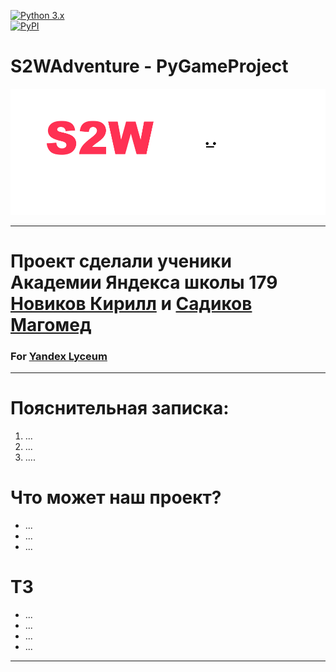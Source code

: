 <a target="_blank" rel="noopener noreferrer" href="https://camo.githubusercontent.com/ef3892af739fbe7080947664c6e20d9fbf160facc87e77b6f43267d6be840cba/68747470733a2f2f696d672e736869656c64732e696f2f707970692f707976657273696f6e732f766b5f6170692e737667"><img src="https://camo.githubusercontent.com/ef3892af739fbe7080947664c6e20d9fbf160facc87e77b6f43267d6be840cba/68747470733a2f2f696d672e736869656c64732e696f2f707970692f707976657273696f6e732f766b5f6170692e737667" alt="Python 3.x" style="max-width: 100%;"></a><br>
<a href="#"><img src="https://camo.githubusercontent.com/38f5db5524ba43e7262dfbca1f7d3631ba127fb1596785dfd707d5fc671821c9/687474703a2f2f466f7254686542616467652e636f6d2f696d616765732f6261646765732f6d6164652d776974682d707974686f6e2e737667" alt="PyPI" data-canonical-src="http://ForTheBadge.com/images/badges/made-with-python.svg" style="max-width: 100%;"></a>
<h1>S2WAdventure - PyGameProject</h1>
<p><img src="pictures/readme_logo.png" alt="Пример"></p>

---
# Проект сделали ученики Академии Яндекса школы 179 [Новиков Кирилл](https://github.com/knQzx) и [Садиков Магомед](https://github.com/Magprone)
### For [Yandex Lyceum](https://yandexlyceum.ru)

---
# Пояснительная записка:
1. ...
2. ...
3. ....
# Что может наш проект?
- ...
- ...
- ...
# ТЗ
- ...
- ...
- ...
- ...
---
